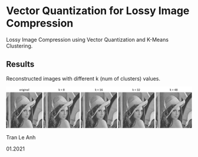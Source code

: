 # Vector Quantization for Lossy Image Compression

Lossy Image Compression using Vector Quantization and K-Means Clustering.

## Results
Reconstructed images with different k (num of clusters) values.

<img src="readme_images/vq_image_compression.png" width="1200">

Tran Le Anh

01.2021
